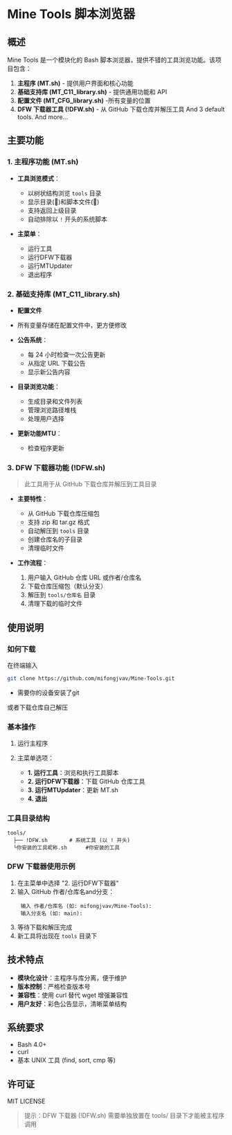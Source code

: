 # Mine Tools 脚本浏览器

## 概述

Mine Tools 是一个模块化的 Bash 脚本浏览器，提供不错的工具浏览功能。该项目包含：

1. **主程序 (MT.sh)** - 提供用户界面和核心功能
2. **基础支持库 (MT_C11_library.sh)** - 提供通用功能和 API
3. **配置文件 (MT_CFG_library.sh)** -所有变量的位置
4. **DFW 下载器工具 (!DFW.sh)** - 从 GitHub 下载仓库并解压工具
And 3 default tools.
And more...

## 主要功能

### 1. 主程序功能 (MT.sh)

- **工具浏览模式**：
  - 以树状结构浏览 `tools` 目录
  - 显示目录(📁)和脚本文件(📄)
  - 支持返回上级目录
  - 自动排除以 `!` 开头的系统脚本

- **主菜单**：
  - 运行工具
  - 运行DFW下载器
  - 运行MTUpdater
  - 退出程序

### 2. 基础支持库 (MT_C11_library.sh)

- **配置文件**
 - 所有变量存储在配置文件中，更方便修改

- **公告系统**：
  - 每 24 小时检查一次公告更新
  - 从指定 URL 下载公告
  - 显示新公告内容

- **目录浏览功能**：
  - 生成目录和文件列表
  - 管理浏览路径堆栈
  - 处理用户选择

- **更新功能MTU**：
  - 检查程序更新

### 3. DFW 下载器功能 (!DFW.sh)

> 此工具用于从 GitHub 下载仓库并解压到工具目录

- **主要特性**：
  - 从 GitHub 下载仓库压缩包
  - 支持 zip 和 tar.gz 格式
  - 自动解压到 `tools` 目录
  - 创建仓库名的子目录
  - 清理临时文件

- **工作流程**：
  1. 用户输入 GitHub 仓库 URL 或作者/仓库名
  2. 下载仓库压缩包（默认分支）
  3. 解压到 `tools/仓库名` 目录
  4. 清理下载的临时文件

## 使用说明

### 如何下载

在终端输入
   ```bash
   git clone https://github.com/mifongjvav/Mine-Tools.git
   ```
* 需要你的设备安装了git

或者下载仓库自己解压

### 基本操作

1. 运行主程序

2. 主菜单选项：
   - **1. 运行工具**：浏览和执行工具脚本
   - **2. 运行DFW下载器**：下载 GitHub 仓库工具
   - **3. 运行MTUpdater**：更新 MT.sh
   - **4. 退出**

### 工具目录结构

```
tools/
  ├── !DFW.sh       # 系统工具 (以 ! 开头)
  └你安装的工具昵称.sh      #你安装的工具
```

### DFW 下载器使用示例

1. 在主菜单中选择 "2. 运行DFW下载器"
2. 输入 GitHub 作者/仓库名and分支：
   ```
    输入 作者/仓库名 (如: mifongjvav/Mine-Tools):
    输入分支名 (如: main):
   ```
3. 等待下载和解压完成
4. 新工具将出现在 `tools` 目录下

## 技术特点

- **模块化设计**：主程序与库分离，便于维护
- **版本控制**：严格检查版本号
- **兼容性**：使用 curl 替代 wget 增强兼容性
- **用户友好**：彩色公告显示，清晰菜单结构

## 系统要求

- Bash 4.0+
- curl
- 基本 UNIX 工具 (find, sort, cmp 等)

## 许可证

MIT LICENSE

> 提示：DFW 下载器 (!DFW.sh) 需要单独放置在 tools/ 目录下才能被主程序调用
